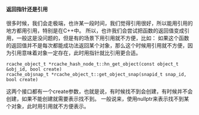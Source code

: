 #### 返回指针还是引用
很多时候，我们会走极端，也许某一段时间，我们觉得引用很好，所以能用引用的地方都用引用，特别是在C++中。
所以，也许我们会尝试把函数的返回值变成引用，一般这是没问题的，但是有的场景下用引用就不方便，比如：
如果这个函数的返回值并不是每次都能成功法返回某个对象，那么这个时候用引用就不方便，因为引用意味着对象一定存在，此时用指针就比引用更合适。
```
rcache_object_t *rcache_hash_node_t::hn_get_object(const object_t &obj_id, bool create)
rcache_objsnap_t *rcache_object_t::get_object_snap(snapid_t snap_id, bool create)
```
这两个接口都有一个create参数，也就是说，有时候找不到会创建，有时候并不会创建，如果不能创建就需要表示找不到。
一般说来，使用nullptr来表示找不到某个对象，此时用引用就不方便表示。
